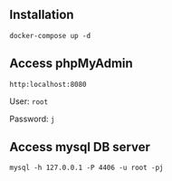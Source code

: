 ## Installation

`docker-compose up -d`

## Access phpMyAdmin

`http:localhost:8080`

User: `root`

Password: `j`

## Access mysql DB server

`mysql -h 127.0.0.1 -P 4406 -u root -pj`


